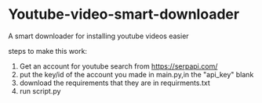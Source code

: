 # Youtube-video-smart-downloader
A smart downloader for installing youtube videos easier

steps to make this work:
1) Get an account for youtube search from https://serpapi.com/
2) put the key/id of the account you made in main.py,in the "api_key" blank
3) download the requirements that they are in requirments.txt
3) run script.py
